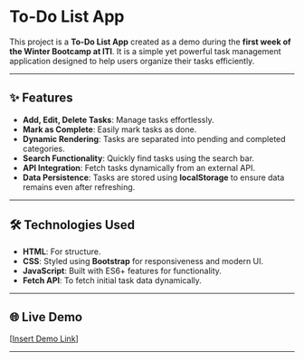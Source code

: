 # To-Do List App  

This project is a **To-Do List App** created as a demo during the **first week of the Winter Bootcamp at ITI**. It is a simple yet powerful task management application designed to help users organize their tasks efficiently.

---

## ✨ Features  
- **Add, Edit, Delete Tasks**: Manage tasks effortlessly.  
- **Mark as Complete**: Easily mark tasks as done.  
- **Dynamic Rendering**: Tasks are separated into pending and completed categories.  
- **Search Functionality**: Quickly find tasks using the search bar.  
- **API Integration**: Fetch tasks dynamically from an external API.  
- **Data Persistence**: Tasks are stored using **localStorage** to ensure data remains even after refreshing.  

---

## 🛠️ Technologies Used  
- **HTML**: For structure.  
- **CSS**: Styled using **Bootstrap** for responsiveness and modern UI.  
- **JavaScript**: Built with ES6+ features for functionality.  
- **Fetch API**: To fetch initial task data dynamically.  

---

## 🌐 Live Demo  
[[Insert Demo Link](https://abdelrahmanshams1.github.io/ITI_BootCamp_Demo_1/)]  

---
